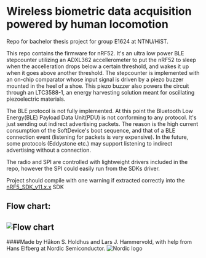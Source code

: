 

Wireless biometric data acquisition powered by human locomotion
===================
Repo for bachelor thesis project for group E1624 at NTNU/HiST.

This repo contains the firmware for nRF52. It's an ultra low power BLE stepcounter utilizing an ADXL362 accellerometer to put the nRF52 to sleep when the accelleration drops below a certain threshold, and wakes it up when it goes above another threshold. The stepcounter is implemented with an on-chip comparator whose input signal is driven by a piezo buzzer mounted in the heel of a shoe. This piezo buzzer also powers the circuit through an LTC3588-1, an energy harvesting solution meant for oscillating piezoelectric materials.

The BLE protocol is not fully implemented. At this point the Bluetooth Low Energy(BLE) Payload Data Unit(PDU) is not conforming to any protocol. It's just sending out indirect advertising packets. The reason is the high current consumption of the SoftDevice's boot sequence, and that of a BLE connection event (listening for packets is very expensive). In the future, some protocols (Eddystone etc.) may support listening to indirect advertising without a connection.

The radio and SPI are controlled with lightweight drivers included in the repo, however the SPI could easily run from the SDKs driver.

Project should compile with one warning if extracted correctly into the [nRF5_SDK_v11.x.x](https://developer.nordicsemi.com/nRF5_SDK/nRF5_SDK_v11.x.x/) SDK



Flow chart:
----------
![Flow chart](http://i.imgur.com/CEbscQP.png)
----------

####Made by Håkon S. Holdhus and Lars J. Hammervold, with help from Hans Elfberg at Nordic Semiconductor.
![Nordic logo](https://upload.wikimedia.org/wikipedia/commons/thumb/a/ae/Nordic_Semiconductor.svg/2000px-Nordic_Semiconductor.svg.png)

